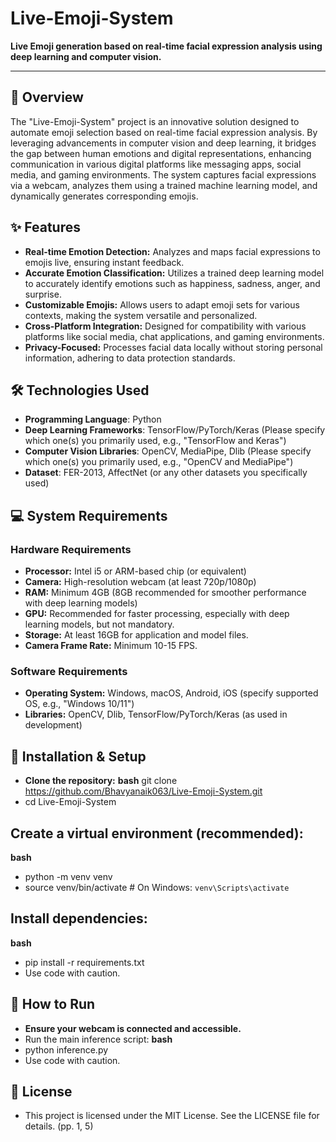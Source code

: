 # Live-Emoji-System

**Live Emoji generation based on real-time facial expression analysis using deep learning and computer vision.**

---

## 🚀 Overview

The "Live-Emoji-System" project is an innovative solution designed to automate emoji selection based on real-time facial expression analysis. By leveraging advancements in computer vision and deep learning, it bridges the gap between human emotions and digital representations, enhancing communication in various digital platforms like messaging apps, social media, and gaming environments. The system captures facial expressions via a webcam, analyzes them using a trained machine learning model, and dynamically generates corresponding emojis.

## ✨ Features

*   **Real-time Emotion Detection:** Analyzes and maps facial expressions to emojis live, ensuring instant feedback.
*   **Accurate Emotion Classification:** Utilizes a trained deep learning model to accurately identify emotions such as happiness, sadness, anger, and surprise.
*   **Customizable Emojis:** Allows users to adapt emoji sets for various contexts, making the system versatile and personalized.
*   **Cross-Platform Integration:** Designed for compatibility with various platforms like social media, chat applications, and gaming environments.
*   **Privacy-Focused:** Processes facial data locally without storing personal information, adhering to data protection standards.

## 🛠️ Technologies Used

*   **Programming Language**: Python
*   **Deep Learning Frameworks**: TensorFlow/PyTorch/Keras (Please specify which one(s) you primarily used, e.g., "TensorFlow and Keras")
*   **Computer Vision Libraries**: OpenCV, MediaPipe, Dlib (Please specify which one(s) you primarily used, e.g., "OpenCV and MediaPipe")
*   **Dataset**: FER-2013, AffectNet (or any other datasets you specifically used)

## 💻 System Requirements

### Hardware Requirements

*   **Processor:** Intel i5 or ARM-based chip (or equivalent)
*   **Camera:** High-resolution webcam (at least 720p/1080p)
*   **RAM:** Minimum 4GB (8GB recommended for smoother performance with deep learning models)
*   **GPU:** Recommended for faster processing, especially with deep learning models, but not mandatory.
*   **Storage:** At least 16GB for application and model files.
*   **Camera Frame Rate:** Minimum 10-15 FPS.

### Software Requirements

*   **Operating System:** Windows, macOS, Android, iOS (specify supported OS, e.g., "Windows 10/11")
*   **Libraries:** OpenCV, Dlib, TensorFlow/PyTorch/Keras (as used in development)

## 🚀 Installation & Setup
*  **Clone the repository:**
**bash**
git clone https://github.com/Bhavyanaik063/Live-Emoji-System.git
* cd Live-Emoji-System

## Create a virtual environment (recommended):
**bash**
* python -m venv venv
* source venv/bin/activate  # On Windows: `venv\Scripts\activate`

## Install dependencies:
**bash**
* pip install -r requirements.txt
* Use code with caution.

## 🏃 How to Run
*  **Ensure your webcam is connected and accessible.**
* Run the main inference script:
**bash**
* python inference.py
* Use code with caution.
 
## 📄 License
* This project is licensed under the MIT License. See the LICENSE file for details. (pp. 1, 5) 
